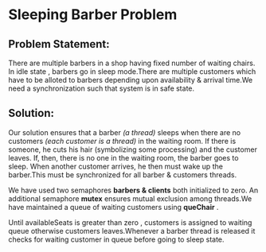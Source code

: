 # Sleeping Barber Problem

## Problem Statement:

There are multiple barbers in a shop having fixed number of waiting chairs. In idle state , barbers go in sleep mode.There are multiple customers which have to be alloted to barbers depending upon availability & arrival time.We need a synchronization such that system is in safe state.

## Solution:

Our solution ensures that a barber *(a thread)* sleeps when there are no customers *(each customer is a thread)* in the waiting room. If there is someone, he cuts his hair (symbolizing some processing) and the customer leaves. If, then, there is no one in the waiting room, the barber goes to sleep. When another customer arrives, he then must wake up the barber.This must be synchronized for all barber & customers threads.

We have used two semaphores **barbers & clients** both initialized to zero. An additional semaphore **mutex** ensures mutual exclusion among threads.We have maintained a queue of waiting customers using **queChair** .

Until availableSeats is greater than zero , customers is assigned to waiting queue otherwise customers leaves.Whenever a barber thread is released it checks for waiting customer in queue before going to sleep state.
